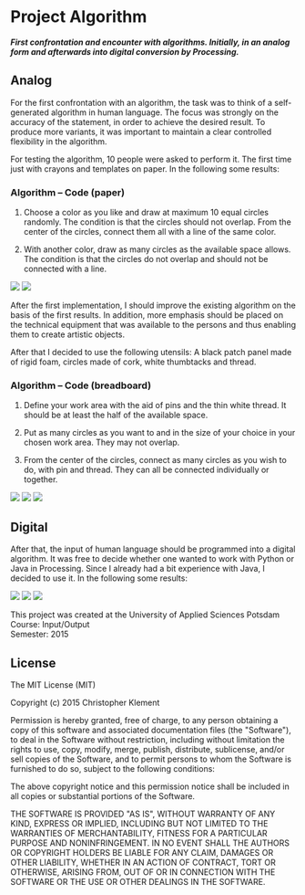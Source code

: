 # Project Algorithm

***First confrontation and encounter with algorithms. Initially, in an analog form and afterwards into digital conversion by Processing.***

## Analog

For the first confrontation with an algorithm, the task was to think of a self-generated algorithm in human language. The focus was strongly on the accuracy of the statement, in order to achieve the desired result. To produce more variants, it was important to maintain a clear controlled flexibility in the algorithm.

For testing the algorithm, 10 people were asked to perform it. The first time just with crayons and templates on paper. In the following some results:

### Algorithm – Code (paper)

1. Choose a color as you like and draw at maximum 10 equal circles randomly. The condition is that the circles should not overlap. From the center of the circles, connect them all with a line of the same color.

2. With another color, draw as many circles as the available space allows. The condition is that the circles do not overlap and should not be connected with a line.

![](analog/v1/02.jpg)
![](analog/v1/05.jpg)

After the first implementation, I should improve the existing algorithm on the basis of the first results. In addition, more emphasis should be placed on the technical equipment that was available to the persons and thus enabling them to create artistic objects.

After that I decided to use the following utensils:
A black patch panel made of rigid foam, circles made of cork, white thumbtacks and thread.

### Algorithm – Code (breadboard)

1. Define your work area with the aid of pins and the thin white thread. It should be at least the half of the available space.

2. Put as many circles as you want to and in the size of your choice in your chosen work area. They may not overlap.

3. From the center of the circles, connect as many circles as you wish to do, with pin and thread. They can all be connected individually or together.


![](analog/materials.jpg)
![](analog/v2/01.jpg)
![](analog/v2/04.jpg)

## Digital

After that, the input of human language should be programmed into a digital algorithm. It was free to decide whether one wanted to work with Python or Java in Processing. Since I already had a bit experience with Java, I decided to use it.
In the following some results:

![](digital/01.png)
![](digital/02.png)
![](digital/06.png)

This project was created at the University of Applied Sciences Potsdam  
Course: Input/Output  
Semester: 2015

## License

The MIT License (MIT)

Copyright (c) 2015 Christopher Klement

Permission is hereby granted, free of charge, to any person obtaining a copy
of this software and associated documentation files (the "Software"), to deal
in the Software without restriction, including without limitation the rights
to use, copy, modify, merge, publish, distribute, sublicense, and/or sell
copies of the Software, and to permit persons to whom the Software is
furnished to do so, subject to the following conditions:

The above copyright notice and this permission notice shall be included in all
copies or substantial portions of the Software.

THE SOFTWARE IS PROVIDED "AS IS", WITHOUT WARRANTY OF ANY KIND, EXPRESS OR
IMPLIED, INCLUDING BUT NOT LIMITED TO THE WARRANTIES OF MERCHANTABILITY,
FITNESS FOR A PARTICULAR PURPOSE AND NONINFRINGEMENT. IN NO EVENT SHALL THE
AUTHORS OR COPYRIGHT HOLDERS BE LIABLE FOR ANY CLAIM, DAMAGES OR OTHER
LIABILITY, WHETHER IN AN ACTION OF CONTRACT, TORT OR OTHERWISE, ARISING FROM,
OUT OF OR IN CONNECTION WITH THE SOFTWARE OR THE USE OR OTHER DEALINGS IN THE
SOFTWARE.
